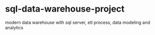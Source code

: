 # sql-data-warehouse-project
modern data warehouse with sql server, etl process, data modeling and analytics
